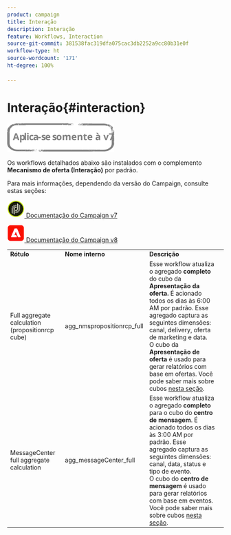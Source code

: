 ```yaml
---
product: campaign
title: Interação
description: Interação
feature: Workflows, Interaction
source-git-commit: 381538fac319dfa075cac3db2252a9cc80b31e0f
workflow-type: ht
source-wordcount: '171'
ht-degree: 100%

---
```



# Interação{#interaction}

![](../../assets/v7-only.svg)

Os workflows detalhados abaixo são instalados com o complemento **Mecanismo de oferta (Interação)** por padrão.

Para mais informações, dependendo da versão do Campaign, consulte estas seções:

![](assets/do-not-localize/v7.jpeg)[ Documentação do Campaign v7](../../interaction/using/interaction-and-offer-management.md)

![](assets/do-not-localize/v8.png)[  Documentação do Campaign v8](https://experienceleague.adobe.com/docs/campaign/campaign-v8/send/interaction/interaction.html?lang=pt-BR)


<table> 
 <tbody> 
  <tr> 
   <td> <strong>Rótulo</strong><br /> </td> 
   <td> <strong>Nome interno</strong><br /> </td> 
   <td> <strong>Descrição</strong><br /> </td> 
  </tr> 
  <tr> 
   <td> <span class="uicontrol">Full aggregate calculation (propositionrcp cube)</span> <br /> </td> 
   <td> <span class="uicontrol">agg_nmspropositionrcp_full</span> <br /> </td> 
   <td> Esse workflow atualiza o agregado <strong>completo</strong> do cubo da <strong>Apresentação da oferta. </strong> É acionado todos os dias às 6:00 AM por padrão. Esse agregado captura as seguintes dimensões: canal, delivery, oferta de marketing e data.<br /> O cubo da <strong>Apresentação de oferta</strong> é usado para gerar relatórios com base em ofertas. Você pode saber mais sobre cubos <a href="../../reporting/using/about-cubes.md">nesta seção</a>.<br /> </td> 
  </tr> 
   <tr> 
   <td> <span class="uicontrol">MessageCenter full aggregate calculation</span> <br /> </td> 
   <td> <span class="uicontrol">agg_messageCenter_full</span> <br /> </td> 
   <td> Esse workflow atualiza o agregado <strong>completo</strong> para o cubo do <strong>centro de mensagem</strong>. É acionado todos os dias às 3:00 AM por padrão. Esse agregado captura as seguintes dimensões: canal, data, status e tipo de evento.<br /> O cubo do <strong>centro de mensagem</strong> é usado para gerar relatórios com base em eventos. Você pode saber mais sobre cubos <a href="../../reporting/using/about-cubes.md">nesta seção</a>.<br /> </td> 
   <td> <br /> </td> 
  </tr> 
 </tbody> 
</table>


